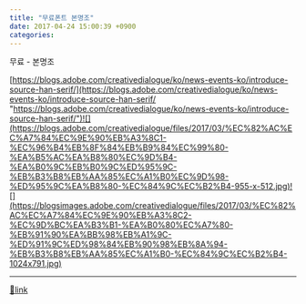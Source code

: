 ```yaml
---
title: "무료폰트 본명조"
date: 2017-04-24 15:00:39 +0900
categories: 
---
```

  

무료 - 본명조

[https://blogs.adobe.com/creativedialogue/ko/news-events-ko/introduce-source-han-serif/](https://blogs.adobe.com/creativedialogue/ko/news-events-ko/introduce-source-han-serif/ "https://blogs.adobe.com/creativedialogue/ko/news-events-ko/introduce-source-han-serif/")![](https://blogs.adobe.com/creativedialogue/files/2017/03/%EC%82%AC%EC%A7%84%EC%9E%90%EB%A3%8C1-%EC%96%B4%EB%8F%84%EB%B9%84%EC%99%80-%EA%B5%AC%EA%B8%80%EC%9D%B4-%EA%B0%9C%EB%B0%9C%ED%95%9C-%EB%B3%B8%EB%AA%85%EC%A1%B0%EC%9D%98-%ED%95%9C%EA%B8%80-%EC%84%9C%EC%B2%B4-955-x-512.jpg)![](https://blogsimages.adobe.com/creativedialogue/files/2017/03/%EC%82%AC%EC%A7%84%EC%9E%90%EB%A3%8C2-%EC%9D%BC%EA%B3%B1-%EA%B0%80%EC%A7%80-%EB%91%90%EA%BB%98%EB%A1%9C-%ED%91%9C%ED%98%84%EB%90%98%EB%8A%94-%EB%B3%B8%EB%AA%85%EC%A1%B0-%EC%84%9C%EC%B2%B4-1024x791.jpg)  
  
  




  ***
[🔗link](http://www.mins01.com/mh/tech/read/1072)